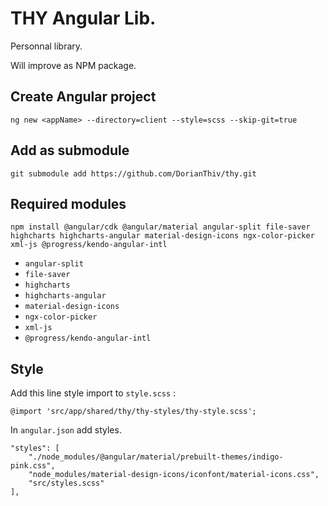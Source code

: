 # THY Angular Lib.

Personnal library.

Will improve as NPM package.

## Create Angular project

``` ng new <appName> --directory=client --style=scss --skip-git=true ```

## Add as submodule

``` git submodule add https://github.com/DorianThiv/thy.git ```

## Required modules

``` npm install @angular/cdk @angular/material angular-split file-saver highcharts highcharts-angular material-design-icons ngx-color-picker xml-js @progress/kendo-angular-intl  ```

* `angular-split`
* `file-saver`
* `highcharts`
* `highcharts-angular`
* `material-design-icons`
* `ngx-color-picker`
* `xml-js`
* `@progress/kendo-angular-intl`

## Style

Add this line style import to `style.scss` : 

``` @import 'src/app/shared/thy/thy-styles/thy-style.scss'; ```

In `angular.json` add styles.

```
"styles": [
    "./node_modules/@angular/material/prebuilt-themes/indigo-pink.css",
    "node_modules/material-design-icons/iconfont/material-icons.css",
    "src/styles.scss"
],
```


